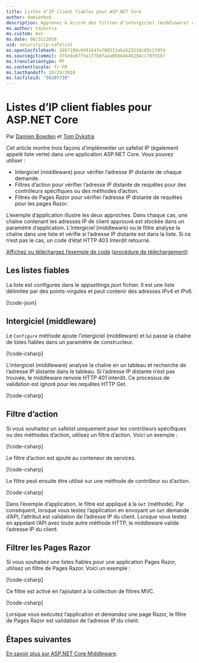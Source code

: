 ```yaml
---
title: Listes d’IP client fiables pour ASP.NET Core
author: damienbod
description: Apprenez à écrire des filtres d’intergiciel (middleware) ou une action pour valider les adresses IP distantes par rapport à une liste des adresses IP approuvées.
ms.author: tdykstra
ms.custom: mvc
ms.date: 08/31/2018
uid: security/ip-safelist
ms.openlocfilehash: 286f199c0d9164fa70d511aba523210c85c2fdfd
ms.sourcegitcommit: 375e9a67f5e1f7b0faaa056b4b46294cc70f55b7
ms.translationtype: MT
ms.contentlocale: fr-FR
ms.lasthandoff: 10/29/2018
ms.locfileid: "50207730"
---
```

# <a name="client-ip-safelist-for-aspnet-core"></a>Listes d’IP client fiables pour ASP.NET Core

Par [Damien Bowden](https://twitter.com/damien_bod) et [Tom Dykstra](https://github.com/tdykstra)
 
Cet article montre trois façons d’implémenter un safelist IP (également appelé liste verte) dans une application ASP.NET Core. Vous pouvez utiliser :

* Intergiciel (middleware) pour vérifier l’adresse IP distante de chaque demande.
* Filtres d’action pour vérifier l’adresse IP distante de requêtes pour des contrôleurs spécifiques ou des méthodes d’action.
* Filtres de Pages Razor pour vérifier l’adresse IP distante de requêtes pour les pages Razor.

L’exemple d’application illustre les deux approches. Dans chaque cas, une chaîne contenant les adresses IP de client approuvé est stockée dans un paramètre d’application. L’intergiciel (middleware) ou le filtre analyse la chaîne dans une liste et vérifie si l’adresse IP distante est dans la liste. Si ce n’est pas le cas, un code d’état HTTP 403 Interdit retourné.

[Affichez ou téléchargez l’exemple de code](https://github.com/aspnet/Docs/tree/master/aspnetcore/security/ip-safelist/samples/2.x/ClientIpAspNetCore) ([procédure de téléchargement](xref:index#how-to-download-a-sample))

## <a name="the-safelist"></a>Les listes fiables

La liste est configurée dans le *appsettings.json* fichier. Il est une liste délimitée par des points-virgules et peut contenir des adresses IPv4 et IPv6.

[!code-json[](ip-safelist/samples/2.x/ClientIpAspNetCore/appsettings.json?highlight=2)]

## <a name="middleware"></a>Intergiciel (middleware)

Le `Configure` méthode ajoute l’intergiciel (middleware) et lui passe la chaîne de listes fiables dans un paramètre de constructeur.

[!code-csharp[](ip-safelist/samples/2.x/ClientIpAspNetCore/Startup.cs?name=snippet_Configure&highlight=7)]

L’intergiciel (middleware) analyse la chaîne en un tableau et recherche de l’adresse IP distante dans le tableau. Si l’adresse IP distante n’est pas trouvée, le middleware renvoie HTTP 401 interdit. Ce processus de validation est ignoré pour les requêtes HTTP Get.

[!code-csharp[](ip-safelist/samples/2.x/ClientIpAspNetCore/AdminSafeListMiddleware.cs?name=snippet_ClassOnly)]

## <a name="action-filter"></a>Filtre d’action

Si vous souhaitez un safelist uniquement pour les contrôleurs spécifiques ou des méthodes d’action, utilisez un filtre d’action. Voici un exemple : 

[!code-csharp[](ip-safelist/samples/2.x/ClientIpAspNetCore/Filters/ClientIdCheckFilter.cs)]

Le filtre d’action est ajouté au conteneur de services.

[!code-csharp[](ip-safelist/samples/2.x/ClientIpAspNetCore/Startup.cs?name=snippet_ConfigureServices&highlight=3)]

Le filtre peut ensuite être utilisé sur une méthode de contrôleur ou d’action.

[!code-csharp[](ip-safelist/samples/2.x/ClientIpAspNetCore/Controllers/ValuesController.cs?name=snippet_Filter&highlight=1)]

Dans l’exemple d’application, le filtre est appliqué à la `Get` (méthode). Par conséquent, lorsque vous testez l’application en envoyant un `Get` demande d’API, l’attribut est validation de l’adresse IP du client. Lorsque vous testez en appelant l’API avec toute autre méthode HTTP, le middleware valide l’adresse IP du client.

## <a name="razor-pages-filter"></a>Filtrer les Pages Razor 

Si vous souhaitez une listes fiables pour une application Pages Razor, utilisez un filtre de Pages Razor. Voici un exemple : 

[!code-csharp[](ip-safelist/samples/2.x/ClientIpAspNetCore/Filters/ClientIdCheckPageFilter.cs)]

Ce filtre est activé en l’ajoutant à la collection de filtres MVC.

[!code-csharp[](ip-safelist/samples/2.x/ClientIpAspNetCore/Startup.cs?name=snippet_ConfigureServices&highlight=7-9)]

Lorsque vous exécutez l’application et demandez une page Razor, le filtre de Pages Razor est validation de l’adresse IP du client.

## <a name="next-steps"></a>Étapes suivantes

[En savoir plus sur ASP.NET Core Middleware](xref:fundamentals/middleware/index).
